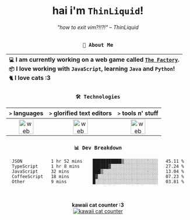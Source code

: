 <div align="center">
  
  # hai i'm `ThinLiquid`!
  ###### "how to exit vim?!!?!" – ThinLiquid
  
  ### `👤 About Me`

  | `💻`  I am currently working on a web game called [`The Factory`](https://github.com/ThinLiquid/factory-sim).<br/>`📦`  I love working with `JavaScript`, learning `Java` and `Python`!</br>`🐈`  I love cats :3 |
  |:---|

  
  ### `🛠️ Technologies`
  
  | `>` **languages**  | `>` **glorified text editors** | `>` **tools n' stuff** |
  |:------------------:|:------------------------------:|:----------------------:|
  | <img src="https://skillicons.dev/icons?i=ts,js,react,python,java" alt="web dev" height="40"/> | <img src="https://skillicons.dev/icons?i=vscode,eclipse,idea" alt="web dev" height="40"/> | <img src="https://skillicons.dev/icons?i=bash,git,photoshop" alt="web dev" height="40"/> |
  
  ### `📊 Dev Breakdown`
  
  <!--START_SECTION:waka-->

```text
JSON           1 hr 52 mins    ███████████▒░░░░░░░░░░░░░   45.11 %
TypeScript     1 hr 8 mins     ██████▓░░░░░░░░░░░░░░░░░░   27.24 %
JavaScript     32 mins         ███▒░░░░░░░░░░░░░░░░░░░░░   13.04 %
CoffeeScript   18 mins         █▓░░░░░░░░░░░░░░░░░░░░░░░   07.23 %
Other          9 mins          █░░░░░░░░░░░░░░░░░░░░░░░░   03.81 %
```

<!--END_SECTION:waka-->
  
  <br/><br/>
  <b>kawaii cat counter :3</b><br/>
  [![kawaii cat counter](https://count.getloli.com/get/@ThinLiquid?theme=moebooru)](https://moe-counter.glitch.me)
</div>
